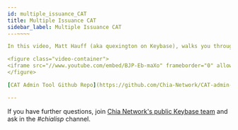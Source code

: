 ```yaml
---
id: multiple_issuance_CAT
title: Multiple Issuance CAT
sidebar_label: Multiple Issuance CAT
---~~‌~~

In this video, Matt Hauff (aka quexington on Keybase), walks you through creating a multiple issuance Chia Asset Token (CAT). Watch the [Single Issuance CAT video](https://chialisp.com/docs/tutorials/single_issuance_CAT "Video tutorial to create a single-issuance CAT") first before watching this one.

<figure class="video-container">
<iframe src="//www.youtube.com/embed/BJP-Eb-maXo" frameborder="0" allowfullscreen width="100%"></iframe>
</figure>

[CAT Admin Tool Github Repo](https://github.com/Chia-Network/CAT-admin-tool)

---
```


If you have further questions, join [Chia Network's public Keybase team](https://keybase.io/team/chia_network.public) and ask in the *#chialisp* channel.